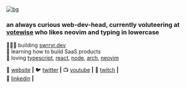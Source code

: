 <!--## Hi there 👋 -->

<!--
**swrrvr/swrrvr** is a ✨ _special_ ✨ repository because its `README.md` (this file) appears on your GitHub profile.

Here are some ideas to get you started:

- 🔭 I’m currently working on ...
- 🌱 I’m currently learning ...
- 👯 I’m looking to collaborate on ...
- 🤔 I’m looking for help with ...
- 💬 Ask me about ...
- 📫 How to reach me: ...
- 😄 Pronouns: ...
- ⚡ Fun fact: ...
-->


[![bg][banner]][website]

### an always curious web-dev-head, currently voluteering at [votewise][votewise] who likes neovim and typing in lowercase

👨🏼‍💻 building [swrrvr.dev][website]  
🧠 learning how to build SaaS products  
💜 loving [typescript][typescript], [react][react], [node][node], [arch][arch], [neovim][neovim] 

🏡 [website][website] **|** 
🐦 [twitter][twitter] **|** 
📺 [youtube][youtube] **|** 
🎥 [twitch][twitch] **|**  
👔 [linkedin][linkedin] **|**

[banner]: https://raw.githubusercontent.com/bradgarropy/bradgarropy/master/banner.png
[votewise]: https://votewise.net/#!/welcome
[typescript]: https://www.typescriptlang.org
[react]: http://reactjs.org
[node]: https://nodejs.org/en
[arch]: https://archlinux.org/
[neovim]: https://neovim.io/
[website]: https://swrrvr.dev
[twitter]: https://twitter.com/swrrvr
[youtube]: https://youtube.com/swrrvr
[twitch]: https://twitch.tv/swrrvr
[linkedin]: https://linkedin.com/in/irvindinkinsjr

